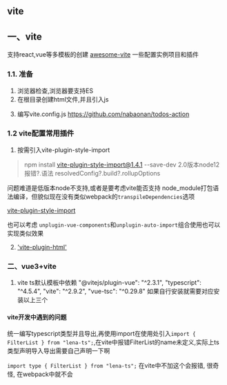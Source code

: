 ## vite
## 一、vite
支持react,vue等多模板的创建
[awesome-vite](https://github.com/vitejs/awesome-vite) 一些配置实例项目和插件
### 1.1. 准备
1. 浏览器检查,浏览器要支持ES
2. 在根目录创建html文件,并且引入js
>   <script type="module" src="/src/main.ts"></script>
3. 编写vite.config.js
https://github.com/nabaonan/todos-action

### 1.2 vite配置常用插件
  1.  按需引入vite-plugin-style-import
  >npm install vite-plugin-style-import@1.4.1  --save-dev
  2.0版本node12报错?.语法
> resolvedConfig?.build?.rollupOptions
 
  问题难道是低版本node不支持,或者是要考虑vite能否支持 node_module打包语法编译，但貌似现在没有类似webpack的`transpileDependencies`选项
 
 [vite-plugin-style-import](https://www.npmjs.com/package/vite-plugin-style-import)

  也可以考虑  `unplugin-vue-components`和`unplugin-auto-import`组合使用也可以实现类似效果

2. ['vite-plugin-html']()



 ### 二、vue3+vite
 1. vite ts默认模板中依赖
   "@vitejs/plugin-vue": "^2.3.1",
    "typescript": "^4.5.4",
    "vite": "^2.9.2",
    "vue-tsc": "^0.29.8"
   如果自行安装就需要对应安装以上三个

 
 #### vite开发中遇到的问题
 统一编写typescript类型并且导出,再使用import在使用处引入`import { FilterList } from "lena-ts";`,在vite中报错FilterList的name未定义,实际上ts类型声明导入导出需要自己声明一下啊

 `import type { FilterList } from "lena-ts";`
在vite中不加这个会报错, 很奇怪, 在webpack中就不会
